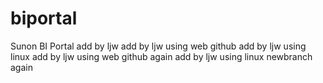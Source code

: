 # biportal
Sunon BI Portal
add by ljw
add by ljw using web github
add by ljw using linux
add by ljw using web github again
add by ljw using linux newbranch again
